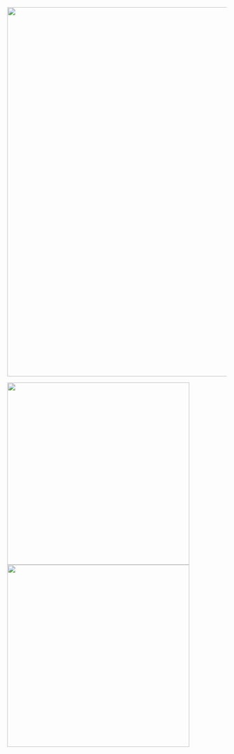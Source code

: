 <img src="http://github-profile-summary-cards.vercel.app/api/cards/profile-details?username=nishiumidaina&theme=dracula" width="847">
<p>
  <img src="http://github-profile-summary-cards.vercel.app/api/cards/most-commit-language?username=nishiumidaina&theme=dracula" width="418">
  <img src="http://github-profile-summary-cards.vercel.app/api/cards/productive-time?username=nishiumidaina&theme=dracula&utcOffset=8" width="418">
</p>
<!--
**nishiumidaina/nishiumidaina** is a ✨ _special_ ✨ repository because its `README.md` (this file) appears on your GitHub profile.

Here are some ideas to get you started:

- 🔭 I’m currently working on ...
- 🌱 I’m currently learning ...
- 👯 I’m looking to collaborate on ...
- 🤔 I’m looking for help with ...
- 💬 Ask me about ...
- 📫 How to reach me: ...
- 😄 Pronouns: ...
- ⚡ Fun fact: ...
-->

